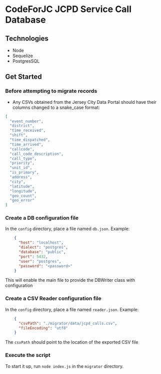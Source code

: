 # CodeForJC JCPD Service Call Database

## Technologies
* Node
* Sequelize
* PostgresSQL


## Get Started
### Before attempting to migrate records
* Any CSVs obtained from the Jersey City Data Portal should have their columns changed to a snake_case format:
```json
[
  "event_number",
  "district",
  "time_received",
  "shift",
  "time_dispatched",
  "time_arrived",
  "callcode",
  "call_code_description",
  "call_type",
  "priority",
  "unit_id",
  "is_primary",
  "address",
  "city",
  "latitude",
  "longitude",
  "geo_count",
  "geo_error"
]
```
### Create a DB configuration file
In the `config` directory, place a file named `db.json`. Example:
```json
    {
      "host": "localhost",
      "dialect": "postgres",
      "database": "public",
      "port": 5432,
      "user": "postgres",
      "password": "<password>"
    }
```
This will enable the main file to provide the DBWriter class with configuration
### Create a CSV Reader configuration file
In the `config` directory, place a file named `reader.json`. Example: 
```json
    {
      "csvPath": "./migrator/data/jcpd_calls.csv",
      "fileEncoding": "utf8"
    }
```
The `csvPath` should point to the location of the exported CSV file
### Execute the script
To start it up, run `node index.js` in the `migrator` directory.